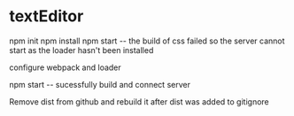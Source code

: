 # textEditor

npm init
npm install
npm start -- the build of css failed so the server cannot start as the loader hasn't been installed

configure webpack and loader

npm start -- sucessfully build and connect server

Remove dist from github and rebuild it after dist was added to gitignore



